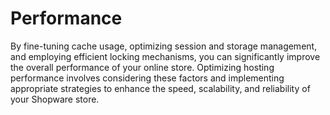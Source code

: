 # Performance

By fine-tuning cache usage, optimizing session and storage management, and employing efficient locking mechanisms, you can significantly improve the overall performance of your online store. Optimizing hosting performance involves considering these factors and implementing appropriate strategies to enhance the speed, scalability, and reliability of your Shopware store. 
